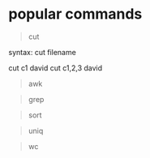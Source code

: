 # popular commands

> cut

syntax: cut filename

cut c1 david
cut c1,2,3 david
> awk

> grep

> sort

> uniq

> wc